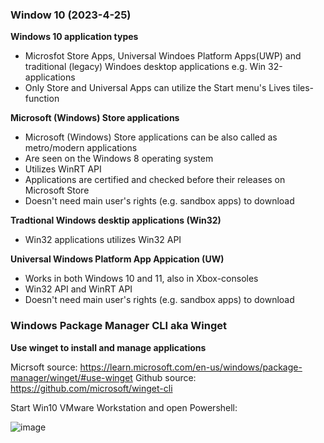 ### Window 10 (2023-4-25)

**Windows 10 application types**

- Microsfot Store Apps, Universal Windoes Platform Apps(UWP) and traditional (legacy) Windoes desktop applications e.g. Win 32-applications 
- Only Store and Universal Apps can utilize the Start menu's Lives tiles- function

**Microsoft (Windows) Store applications**

- Microsoft (Windows) Store applications can be also called as metro/modern applications
- Are seen on the Windows 8 operating system
- Utilizes WinRT API 
- Applications are certified and checked before their releases on Microsoft Store 
- Doesn't need main user's rights (e.g. sandbox apps) to download 

**Tradtional Windows desktip applications (Win32)**
- Win32 applications utilizes Win32 API

**Universal Windows Platform App Appication (UW)**
- Works in both Windows 10 and 11, also in Xbox-consoles
- Win32 API and WinRT API
- Doesn't need main user's rights (e.g. sandbox apps) to download 



### Windows Package Manager CLI aka Winget 


**Use winget to install and manage applications**

Micrsoft source: https://learn.microsoft.com/en-us/windows/package-manager/winget/#use-winget 
Github source: https://github.com/microsoft/winget-cli

Start Win10 VMware Workstation and open Powershell:

![image](https://user-images.githubusercontent.com/19546253/234200041-da0a6f86-1a41-4b23-b3de-d6977a55b928.png)




